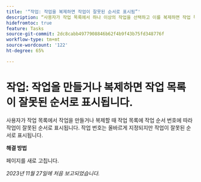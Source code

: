 ```yaml
---
title: '“작업: 작업을 복제하면 작업이 잘못된 순서로 표시됨”'
description: “사용자가 작업 목록에서 하나 이상의 작업을 선택하고 이를 복제하면 작업 목록에 작업 순서 번호에 따른 잘못된 순서로 작업이 표시됩니다. 작업 번호는 올바르게 지정되지만 작업이 잘못된 순서로 표시됩니다. 해결 방법을 사용할 수 있습니다.”
hidefromtoc: true
feature: Tasks
source-git-commit: 2dc8cabb4977908846b62f4b9f43b75fd348776f
workflow-type: tm+mt
source-wordcount: '122'
ht-degree: 65%

---
```



# 작업: 작업을 만들거나 복제하면 작업 목록이 잘못된 순서로 표시됩니다.

사용자가 작업 목록에서 작업을 만들거나 복제할 때 작업 목록에 작업 순서 번호에 따라 작업이 잘못된 순서로 표시됩니다. 작업 번호는 올바르게 지정되지만 작업이 잘못된 순서로 표시됩니다.

**해결 방법**

페이지를 새로 고칩니다.

_2023년 11월 27일에 처음 보고되었습니다._
